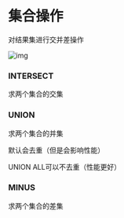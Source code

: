 # 集合操作

对结果集进行交并差操作

![img](https://cdn.jsdelivr.net/gh/davidliuk/images@master/blog/6d666f8c6c392a2b04799886422f55e7.png)

### INTERSECT

求两个集合的交集



### UNION

求两个集合的并集

默认会去重（但是会影响性能）

UNION ALL可以不去重（性能更好）



### MINUS

求两个集合的差集